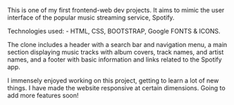 This is one of my first frontend-web dev projects. It aims to mimic the user interface of the popular music streaming service, Spotify. 

Technologies used: - HTML, CSS, BOOTSTRAP, Google FONTS & ICONS.

The clone includes a header with a search bar and navigation menu, a main section displaying music tracks with album covers, track names, and artist names, and a footer with basic information and links related to the Spotify app. 

I immensely enjoyed working on this project, getting to learn a lot of new things. I have made the website responsive at certain dimensions.
Going to add more features soon!
